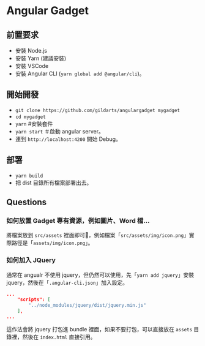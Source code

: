 Angular Gadget
====

## 前置要求
* 安裝 Node.js
* 安裝 Yarn (建議安裝)
* 安裝 VSCode
* 安裝 Angular CLI (`yarn global add @angular/cli`)。

## 開始開發
* `git clone https://github.com/gildarts/angulargadget mygadget`
* `cd mygadget`
* `yarn` #安裝套件
* `yarn start` ＃啟動 angular server。
* 連到 `http://localhost:4200` 開始 Debug。

## 部署
* `yarn build`
* 把 dist 目錄所有檔案部署出去。

## Questions
### 如何放置 Gadget 專有資源，例如圖片、Word 檔…  
將檔案放到 `src/assets` 裡面即可，例如檔案「`src/assets/img/icon.png`」實際路徑是「`assets/img/icon.png`」。

### 如何加入 JQuery
通常在 angualr 不使用 jquery，但仍然可以使用，先「`yarn add jquery`」安裝 jquery，然後在「`.angular-cli.json`」加入設定。
```json
...
    "scripts": [
        "../node_modules/jquery/dist/jquery.min.js"
    ],
...
```
這作法會將 jquery 打包進 bundle 裡面，如果不要打包，可以直接放在 `assets` 目錄裡，然後在 `index.html` 直接引用。

